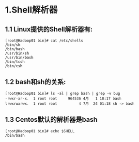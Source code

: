# 1.Shell解析器
## 1.1 Linux提供的Shell解析器有:
```
[root@Hadoop01 bin]# cat /etc/shells
/bin/sh
/bin/bash
/usr/bin/sh
/usr/bin/bash
/bin/tcsh
/bin/csh
```
## 1.2 bash和sh的关系:
```
[root@Hadoop01 bin]# ls -al | grep bash | grep -v bug
-rwxr-xr-x.  1 root root     964536 4月   1 10:17 bash
lrwxrwxrwx.  1 root root          4 7月  24 01:18 sh -> bash
```
## 1.3 Centos默认的解析器是bash
```
[root@Hadoop01 bin]# echo $SHELL
/bin/bash
```
